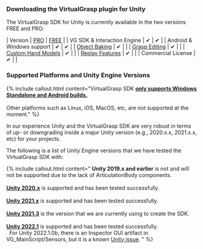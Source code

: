### Downloading the VirtualGrasp plugin for Unity

The VirtualGrasp SDK for Unity is currently available in the two versions FREE and PRO:

| Version | [PRO](https://assetstore.unity.com/packages/tools/utilities/virtualgrasp-pro-239348) | [FREE](https://assetstore.unity.com/packages/tools/utilities/virtualgrasp-free-240823) |
| VG SDK & Interaction Engine | ✔ | ✔ |
| Android & Windows support | ✔ | ✔ |
| [Object Baking](object_baking.1.6.3.html) | ✔ | |
| [Grasp Editing](unity_component_vggraspeditor.1.6.3.html) | ✔ | |
| [Custom Hand Models](avatars.1.6.3.html#custom-hand-models) | ✔ | |
| [Replay Features](sensor_record_replay.1.6.3.html) | ✔ | |
| Commercial License | ✔ | |

### Supported Platforms and Unity Engine Versions

{% include callout.html content="VirtualGrasp SDK <ins>**only supports Windows Standalone and Android builds.**</ins><br><br> Other platforms such as Linux, iOS, MacOS, etc, are not supported at the moment." %}

In our experience Unity and the VirtualGrasp SDK are very robust in terms of up- or downgrading inside a major Unity version (e.g., 2020.x.x, 2021.x.x, etc) for your projects.

The following is a list of Unity Engine versions that we have tested the VirtualGrasp SDK with:

{% include callout.html content="
**Unity 2019.x and earlier** is not and will not be supported due to the lack of ArticulationBody components.<br><br>
<ins>**Unity 2020.x**</ins> is supported and has been tested successfully.<br><br>
<ins>**Unity 2021.x**</ins> is supported and has been tested successfully.<br><br>
<ins>**Unity 2021.3**</ins> is the version that we are currently using to create the SDK.<br><br>
<ins>**Unity 2022.1**</ins> is supported and has been tested successfully.<br>
&nbsp; For Unity 2022.1.0b, there is an Inspector GUI artifact in VG_MainScript/Sensors, but it is a known [Unity issue](https://issuetracker.unity3d.com/issues/first-array-element-expansion-is-broken-for-arrays-that-use-custom-property-drawers).
" %}

<!--
### Getting Started with VirtualGrasp and the Console View

There is only one minimal main component you have to add by default to use and configure VirtualGrasp: [MyVirtualGrasp.cs](unity_component_myvirtualgrasp.1.6.3.html). Adding a component to your scene and playing your scene, you should see some messages produced by the plugin in the Console Window.

You can identify that VG has been successfully initialized when a message like these appear on the Console, also informing you of the SDK version:

{% include callout.html content="Initialized VirtualGrasp SDK (version 1.6.3-full)." %}

{% include image.html file="unity/unity_console_initialization.png" alt="VG Console Initialization" caption="VirtualGrasp initialization message in the Unity console." %}

{% include tip.html content="Whenever something related to the VirtualGrasp plugin does not work as expected, first have a look at the Console. In most cases, you will be able to identify issues through error messages that are generated by the plugin." %}
-->
